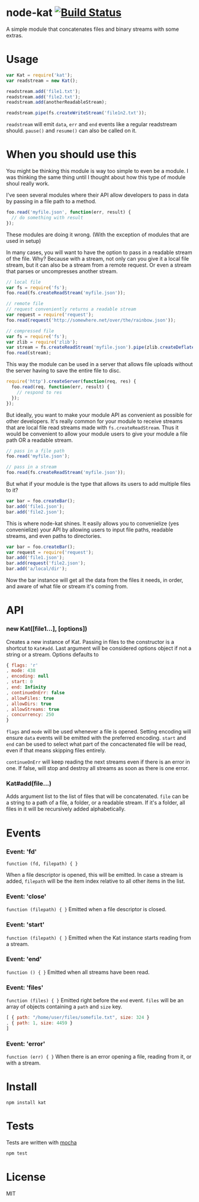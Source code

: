 # node-kat [![Build Status](https://secure.travis-ci.org/fent/node-kat.png)](http://travis-ci.org/fent/node-kat)

A simple module that concatenates files and binary streams with some extras.

# Usage

```js
var Kat = require('kat');
var readstream = new Kat();

readstream.add('file1.txt');
readstream.add('file2.txt');
readstream.add(anotherReadableStream);

readstream.pipe(fs.createWriteStream('file1n2.txt'));
```
`readstream` will emit `data`, `err` and `end` events like a regular readstream should. `pause()` and `resume()` can also be called on it.

# When you should use this
You might be thinking this module is way too simple to even be a module. I was thinking the same thing until I thought about how this type of module shoul really work.

I've seen several modules where their API allow developers to pass in data by passing in a file path to a method.

```js
foo.read('myfile.json', function(err, result) {
  // do something with result
});
```

These modules are doing it wrong. (With the exception of modules that are used in setup)

In many cases, you will want to have the option to pass in a readable stream of the file. Why? Because with a stream, not only can you give it a local file stream, but it can also be a stream from a remote request. Or even a stream that parses or uncompresses another stream.

```js
// local file
var fs = require('fs');
foo.read(fs.createReadStream('myfile.json'));

// remote file
// request conveniently returns a readable stream
var request = require('request');
foo.read(request('http://somewhere.net/over/the/rainbow.json'));

// compressed file
var fs = require('fs');
var zlib = require('zlib');
var stream = fs.createReadStream('myfile.json').pipe(zlib.createDeflate());
foo.read(stream);
```

This way the module can be used in a server that allows file uploads without the server having to save the entire file to disc.

```js
require('http').createServer(function(req, res) {
  foo.read(req, function(err, result) {
    // respond to res
  });
});
```

But ideally, you want to make your module API as convenient as possible for other developers. It's really common for your module to receive streams that are local file read streams made with `fs.createReadStream`. Thus it would be convenient to allow your module users to give your module a file path OR a readable stream.

```js
// pass in a file path
foo.read('myfile.json');

// pass in a stream
foo.read(fs.createReadStream('myfile.json'));
```

But what if your module is the type that allows its users to add multiple files to it?

```js
var bar = foo.createBar();
bar.add('file1.json');
bar.add('file2.json');
```

This is where node-kat shines. It easily allows you to convenielize (yes convenielize) your API by allowing users to input file paths, readable streams, and even paths to directories.

```js
var bar = foo.createBar();
var request = require('request');
bar.add('file1.json');
bar.add(request('file2.json');
bar.add('a/local/dir');
```

Now the bar instance will get all the data from the files it needs, in order, and aware of what file or stream it's coming from.


# API
### new Kat([file1...], [options])
Creates a new instance of Kat. Passing in files to the constructor is a shortcut to `Kat#add`. Last argument will be considered options object if not a string or a stream. Options defaults to

```js
{ flags: 'r'
, mode: 438
, encoding: null
, start: 0
, end: Infinity
, continueOnErr: false
, allowFiles: true
, allowDirs: true
, allowStreams: true
, concurrency: 250
}
```

`flags` and `mode` will be used whenever a file is opened. Setting encoding will ensure `data` events will be emitted with the preferred encoding. `start` and `end` can be used to select what part of the concactenated file will be read, even if that means skipping files entirely.

`continueOnErr` will keep reading the next streams even if there is an error in one. If false, will stop and destroy all streams as soon as there is one error.

### Kat#add(file...)
Adds argument list to the list of files that will be concatenated. `file` can be a string to a path of a file, a folder, or a readable stream. If it's a folder, all files in it will be recursively added alphabetically.

# Events

### Event: 'fd'
`function (fd, filepath) { }`

When a file descriptor is opened, this will be emitted. In case a stream is added, `filepath` will be the item index relative to all other items in the list.

### Event: 'close'
`function (filepath) { }`
Emitted when a file descriptor is closed.

### Event: 'start'
`function (filepath) { }`
Emitted when the Kat instance starts reading from a stream.

### Event: 'end'
`function () { }`
Emitted when all streams have been read.

### Event: 'files'
`function (files) { }`
Emitted right before the `end` event. `files` will be an array of objects containing a `path` and `size` key.

```js
[ { path: "/home/user/files/somefile.txt", size: 324 }
, { path: 1, size: 4459 }
]
```

### Event: 'error'
`function (err) { }`
When there is an error opening a file, reading from it, or with a stream.


# Install

    npm install kat


# Tests
Tests are written with [mocha](http://visionmedia.github.com/mocha/)

```bash
npm test
```

# License
MIT
